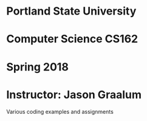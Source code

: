 # Portland State University
# Computer Science CS162
# Spring 2018
# Instructor: Jason Graalum

Various coding examples and assignments

